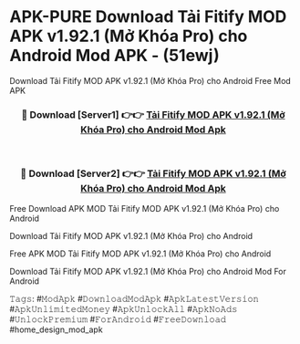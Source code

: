 # APK-PURE Download Tải Fitify MOD APK v1.92.1 (Mở Khóa Pro) cho Android Mod APK - (51ewj)
Download Tải Fitify MOD APK v1.92.1 (Mở Khóa Pro) cho Android Free Mod APK

<div align="center">
<h3>🔴 Download [Server1] 👉👉 <a href="https://apk-comot.site?title=Tải_Fitify_MOD_APK_v1.92.1_(Mở_Khóa_Pro)_cho_Android">Tải Fitify MOD APK v1.92.1 (Mở Khóa Pro) cho Android Mod Apk</a></h3><br>

<h3>🔴 Download [Server2] 👉👉 <a href="https://apk-comot.site?title=Tải_Fitify_MOD_APK_v1.92.1_(Mở_Khóa_Pro)_cho_Android">Tải Fitify MOD APK v1.92.1 (Mở Khóa Pro) cho Android Mod Apk</a></h3>
</div>


Free Download APK MOD Tải Fitify MOD APK v1.92.1 (Mở Khóa Pro) cho Android

Download Tải Fitify MOD APK v1.92.1 (Mở Khóa Pro) cho Android 

Free APK MOD Tải Fitify MOD APK v1.92.1 (Mở Khóa Pro) cho Android 

Download Tải Fitify MOD APK v1.92.1 (Mở Khóa Pro) cho Android Mod For Android

𝚃𝚊𝚐𝚜: #𝙼𝚘𝚍𝙰𝚙𝚔 #𝙳𝚘𝚠𝚗𝚕𝚘𝚊𝚍𝙼𝚘𝚍𝙰𝚙𝚔 #𝙰𝚙𝚔𝙻𝚊𝚝𝚎𝚜𝚝𝚅𝚎𝚛𝚜𝚒𝚘𝚗 #𝙰𝚙𝚔𝚄𝚗𝚕𝚒𝚖𝚒𝚝𝚎𝚍𝙼𝚘𝚗𝚎𝚢 #𝙰𝚙𝚔𝚄𝚗𝚕𝚘𝚌𝚔𝙰𝚕𝚕 #𝙰𝚙𝚔𝙽𝚘𝙰𝚍𝚜 #𝚄𝚗𝚕𝚘𝚌𝚔𝙿𝚛𝚎𝚖𝚒𝚞𝚖 #𝙵𝚘𝚛𝙰𝚗𝚍𝚛𝚘𝚒𝚍 #𝙵𝚛𝚎𝚎𝙳𝚘𝚠𝚗𝚕𝚘𝚊𝚍 #home_design_mod_apk